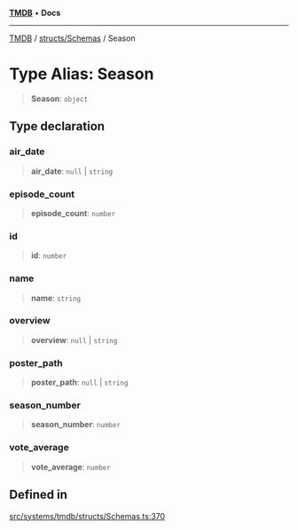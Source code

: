 [**TMDB**](../../../README.md) • **Docs**

***

[TMDB](../../../README.md) / [structs/Schemas](../README.md) / Season

# Type Alias: Season

> **Season**: `object`

## Type declaration

### air\_date

> **air\_date**: `null` \| `string`

### episode\_count

> **episode\_count**: `number`

### id

> **id**: `number`

### name

> **name**: `string`

### overview

> **overview**: `null` \| `string`

### poster\_path

> **poster\_path**: `null` \| `string`

### season\_number

> **season\_number**: `number`

### vote\_average

> **vote\_average**: `number`

## Defined in

[src/systems/tmdb/structs/Schemas.ts:370](https://github.com/Norviah/media-hub/blob/18a8c2edf600e1d27fc5173db1855dfb068c9a34/src/systems/tmdb/structs/Schemas.ts#L370)
